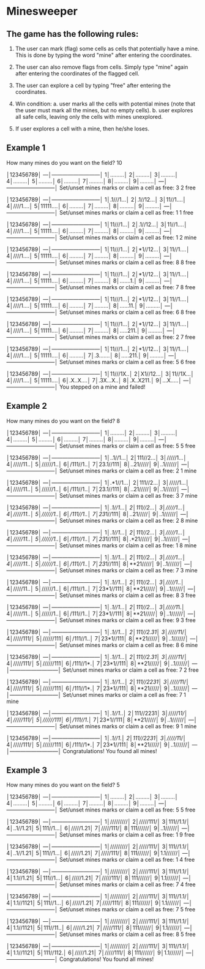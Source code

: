 # Minesweeper

## The game has the following rules:

1. The user can mark (flag) some cells as cells that potentially have a mine. 
This is done by typing the word "mine" after entering the coordinates.

2. The user can also remove flags from cells. Simply type "mine" again after entering the coordinates of the flagged cell.

3. The user can explore a cell by typing "free" after entering the coordinates.

4. Win condition:
    a. user marks all the cells with potential mines (note that the user must mark all the mines, but no empty cells).
    b. user explores all safe cells, leaving only the cells with mines unexplored.

5. If user explores a cell with a mine, then he/she loses.

## Example 1

How many mines do you want on the field? 10

 │123456789│
—│—————————│
1│.........│
2│.........│
3│.........│
4│.........│
5│.........│
6│.........│
7│.........│
8│.........│
9│.........│
—│—————————│
Set/unset mines marks or claim a cell as free: 3 2 free

 │123456789│
—│—————————│
1│.1///1...│
2│.1//12...│
3│11//1....│
4│////1....│
5│11111....│
6│.........│
7│.........│
8│.........│
9│.........│
—│—————————│
Set/unset mines marks or claim a cell as free: 1 1 free

 │123456789│
—│—————————│
1│11///1...│
2│.1//12...│
3│11//1....│
4│////1....│
5│11111....│
6│.........│
7│.........│
8│.........│
9│.........│
—│—————————│
Set/unset mines marks or claim a cell as free: 1 2 mine

 │123456789│
—│—————————│
1│11///1...│
2│*1//12...│
3│11//1....│
4│////1....│
5│11111....│
6│.........│
7│.........│
8│.........│
9│.........│
—│—————————│
Set/unset mines marks or claim a cell as free: 8 8 free

 │123456789│
—│—————————│
1│11///1...│
2│*1//12...│
3│11//1....│
4│////1....│
5│11111....│
6│.........│
7│.........│
8│.......1.│
9│.........│
—│—————————│
Set/unset mines marks or claim a cell as free: 7 8 free

 │123456789│
—│—————————│
1│11///1...│
2│*1//12...│
3│11//1....│
4│////1....│
5│11111....│
6│.........│
7│.........│
8│......11.│
9│.........│
—│—————————│
Set/unset mines marks or claim a cell as free: 6 8 free

 │123456789│
—│—————————│
1│11///1...│
2│*1//12...│
3│11//1....│
4│////1....│
5│11111....│
6│.........│
7│.........│
8│.....211.│
9│.........│
—│—————————│
Set/unset mines marks or claim a cell as free: 2 7 free

 │123456789│
—│—————————│
1│11///1...│
2│*1//12...│
3│11//1....│
4│////1....│
5│11111....│
6│.........│
7│.3.......│
8│.....211.│
9│.........│
—│—————————│
Set/unset mines marks or claim a cell as free: 5 6 free

 │123456789│
—│—————————│
1│11///1X..│
2│X1//12...│
3│11//1X...│
4│////1....│
5│11111....│
6│.X..X....│
7│.3X...X..│
8│.X..X211.│
9│...X.....│
—│—————————│
You stepped on a mine and failed!

## Example 2

How many mines do you want on the field? 8

 │123456789│
—│—————————│
1│.........│
2│.........│
3│.........│
4│.........│
5│.........│
6│.........│
7│.........│
8│.........│
9│.........│
—│—————————│
Set/unset mines marks or claim a cell as free: 5 5 free

 │123456789│
—│—————————│
1│..1//1...│
2│111//2...│
3│/////1...│
4│/////11..│
5│//////1..│
6│/111//1..│
7│23.1//111│
8│..21/////│
9│..1//////│
—│—————————│
Set/unset mines marks or claim a cell as free: 2 1 mine

 │123456789│
—│—————————│
1│.*1//1...│
2│111//2...│
3│/////1...│
4│/////11..│
5│//////1..│
6│/111//1..│
7│23.1//111│
8│..21/////│
9│..1//////│
—│—————————│
Set/unset mines marks or claim a cell as free: 3 7 mine

 │123456789│
—│—————————│
1│.*1//1...│
2│111//2...│
3│/////1...│
4│/////11..│
5│//////1..│
6│/111//1..│
7│23*1//111│
8│..21/////│
9│..1//////│
—│—————————│
Set/unset mines marks or claim a cell as free: 2 8 mine

 │123456789│
—│—————————│
1│.*1//1...│
2│111//2...│
3│/////1...│
4│/////11..│
5│//////1..│
6│/111//1..│
7│23*1//111│
8│.*21/////│
9│..1//////│
—│—————————│
Set/unset mines marks or claim a cell as free: 1 8 mine

 │123456789│
—│—————————│
1│.*1//1...│
2│111//2...│
3│/////1...│
4│/////11..│
5│//////1..│
6│/111//1..│
7│23*1//111│
8│**21/////│
9│..1//////│
—│—————————│
Set/unset mines marks or claim a cell as free: 7 3 mine

 │123456789│
—│—————————│
1│.*1//1...│
2│111//2...│
3│/////1*..│
4│/////11..│
5│//////1..│
6│/111//1..│
7│23*1//111│
8│**21/////│
9│..1//////│
—│—————————│
Set/unset mines marks or claim a cell as free: 8 3 free

 │123456789│
—│—————————│
1│.*1//1...│
2│111//2...│
3│/////1*1.│
4│/////11..│
5│//////1..│
6│/111//1..│
7│23*1//111│
8│**21/////│
9│..1//////│
—│—————————│
Set/unset mines marks or claim a cell as free: 9 3 free

 │123456789│
—│—————————│
1│.*1//1...│
2│111//2.31│
3│/////1*1/│
4│/////111/│
5│//////111│
6│/111//1..│
7│23*1//111│
8│**21/////│
9│..1//////│
—│—————————│
Set/unset mines marks or claim a cell as free: 8 6 mine

 │123456789│
—│—————————│
1│.*1//1...│
2│111//2.31│
3│/////1*1/│
4│/////111/│
5│//////111│
6│/111//1*.│
7│23*1//111│
8│**21/////│
9│..1//////│
—│—————————│
Set/unset mines marks or claim a cell as free: 7 2 free

 │123456789│
—│—————————│
1│.*1//1...│
2│111//2231│
3│/////1*1/│
4│/////111/│
5│//////111│
6│/111//1*.│
7│23*1//111│
8│**21/////│
9│..1//////│
—│—————————│
Set/unset mines marks or claim a cell as free: 7 1 mine

 │123456789│
—│—————————│
1│.*1//1*..│
2│111//2231│
3│/////1*1/│
4│/////111/│
5│//////111│
6│/111//1*.│
7│23*1//111│
8│**21/////│
9│..1//////│
—│—————————│
Set/unset mines marks or claim a cell as free: 9 1 mine

 │123456789│
—│—————————│
1│.*1//1*.*│
2│111//2231│
3│/////1*1/│
4│/////111/│
5│//////111│
6│/111//1*.│
7│23*1//111│
8│**21/////│
9│..1//////│
—│—————————│
Congratulations! You found all mines!

## Example 3

How many mines do you want on the field? 5

 │123456789│
—│—————————│
1│.........│
2│.........│
3│.........│
4│.........│
5│.........│
6│.........│
7│.........│
8│.........│
9│.........│
—│—————————│
Set/unset mines marks or claim a cell as free: 5 5 free

 │123456789│
—│—————————│
1│/////////│
2│/////111/│
3│111//1.1/│
4│..1//1.21│
5│111//1...│
6│/////1.21│
7│/////111/│
8│111//////│
9│..1//////│
—│—————————│
Set/unset mines marks or claim a cell as free: 1 9 free

 │123456789│
—│—————————│
1│/////////│
2│/////111/│
3│111//1.1/│
4│..1//1.21│
5│111//1...│
6│/////1.21│
7│/////111/│
8│111//////│
9│1.1//////│
—│—————————│
Set/unset mines marks or claim a cell as free: 1 4 free

 │123456789│
—│—————————│
1│/////////│
2│/////111/│
3│111//1.1/│
4│1.1//1.21│
5│111//1...│
6│/////1.21│
7│/////111/│
8│111//////│
9│1.1//////│
—│—————————│
Set/unset mines marks or claim a cell as free: 7 4 free

 │123456789│
—│—————————│
1│/////////│
2│/////111/│
3│111//1.1/│
4│1.1//1121│
5│111//1...│
6│/////1.21│
7│/////111/│
8│111//////│
9│1.1//////│
—│—————————│
Set/unset mines marks or claim a cell as free: 7 5 free

 │123456789│
—│—————————│
1│/////////│
2│/////111/│
3│111//1.1/│
4│1.1//1121│
5│111//11..│
6│/////1.21│
7│/////111/│
8│111//////│
9│1.1//////│
—│—————————│
Set/unset mines marks or claim a cell as free: 8 5 free

 │123456789│
—│—————————│
1│/////////│
2│/////111/│
3│111//1.1/│
4│1.1//1121│
5│111//112.│
6│/////1.21│
7│/////111/│
8│111//////│
9│1.1//////│
—│—————————│
Congratulations! You found all mines!
